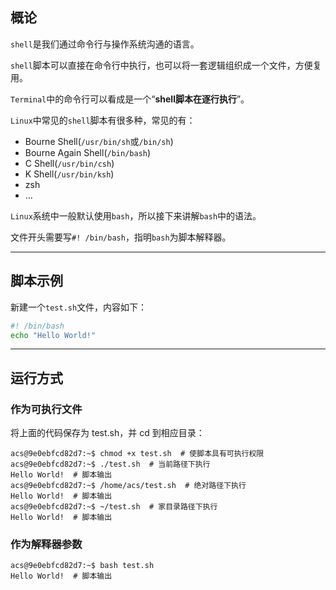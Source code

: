 ## 概论
`shell`是我们通过命令行与操作系统沟通的语言。

`shell`脚本可以直接在命令行中执行，也可以将一套逻辑组织成一个文件，方便复用。

`Terminal`中的命令行可以看成是一个“**shell脚本在逐行执行**”。

`Linux`中常见的`shell`脚本有很多种，常见的有：

+   Bourne Shell(`/usr/bin/sh`或`/bin/sh`)
+   Bourne Again Shell(`/bin/bash`)
+   C Shell(`/usr/bin/csh`)
+   K Shell(`/usr/bin/ksh`)
+   zsh
+   …

`Linux`系统中一般默认使用`bash`，所以接下来讲解`bash`中的语法。

文件开头需要写`#! /bin/bash`，指明`bash`为脚本解释器。

---

## 脚本示例

新建一个`test.sh`文件，内容如下：

``` bash
#! /bin/bash
echo "Hello World!"
```

---

## 运行方式

### 作为可执行文件

将上面的代码保存为 test.sh，并 cd 到相应目录：

``` shell
acs@9e0ebfcd82d7:~$ chmod +x test.sh  # 使脚本具有可执行权限
acs@9e0ebfcd82d7:~$ ./test.sh  # 当前路径下执行
Hello World!  # 脚本输出
acs@9e0ebfcd82d7:~$ /home/acs/test.sh  # 绝对路径下执行
Hello World!  # 脚本输出
acs@9e0ebfcd82d7:~$ ~/test.sh  # 家目录路径下执行
Hello World!  # 脚本输出
```

### 作为解释器参数

``` shell
acs@9e0ebfcd82d7:~$ bash test.sh
Hello World!  # 脚本输出
```



